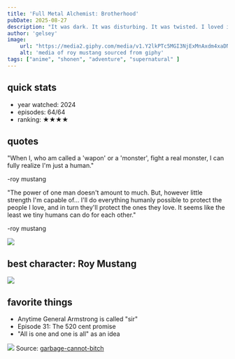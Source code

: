 ```yaml
---
title: 'Full Metal Alchemist: Brotherhood'
pubDate: 2025-08-27
description: "It was dark. It was disturbing. It was twisted. I loved it. "
author: 'gelsey'
image:
    url: "https://media2.giphy.com/media/v1.Y2lkPTc5MGI3NjExMnAxdm4xaDNueGF0bWF6emV6bGZnb2w5ZDBlbjJvbGZqc3NpdjF1ZSZlcD12MV9pbnRlcm5hbF9naWZfYnlfaWQmY3Q9Zw/H9RL1IKvsBi6c/giphy.gif"
    alt: 'media of roy mustang sourced from giphy'
tags: ["anime", "shonen", "adventure", "supernatural" ]
---
```

## quick stats

*   year watched: 2024
*   episodes: 64/64
*   ranking: ★★★★

## quotes

"When I, who am called a 'wapon' or a 'monster', fight a real monster, I can fully realize I'm just a human."

\-roy mustang

"The power of one man doesn't amount to much. But, however little strength I'm capable of... I'll do everything humanly possible to protect the people I love, and in turn they'll protect the ones they love. It seems like the least we tiny humans can do for each other."

\-roy mustang

![](/images/2a-patientsquote.jpg)

## best character: Roy Mustang
![](https://media3.giphy.com/media/v1.Y2lkPTc5MGI3NjExdG4zYmxybmFlZWMycXYxZG56ZXY0ZTM0aGplMmpnZzE4YXdvaWRkMCZlcD12MV9pbnRlcm5hbF9naWZfYnlfaWQmY3Q9Zw/qpGEpgKoVyOtO/giphy.gif)


## favorite things

* Anytime General Armstrong is called "sir" 
* Episode 31: The 520 cent promise 
* "All is one and one is all" as an idea

![](https://64.media.tumblr.com/88820f374cace2d60a84fb4639390ed3/2f8d6706491695f9-a7/s400x600/c0081bbca83c1260176324e2d3587317b979296f.jpg)
Source: [garbage-cannot-bitch](https://www.tumblr.com/garbage-cannot-bitch)